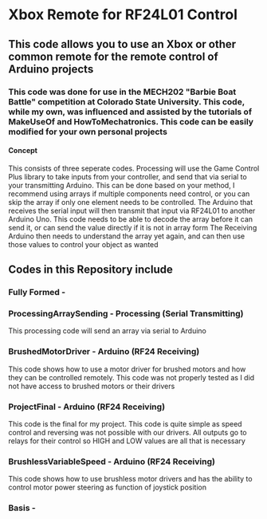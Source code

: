 # Xbox Remote for RF24L01 Control
## This code allows you to use an Xbox or other common remote for the remote control of Arduino projects
### This code was done for use in the MECH202 "Barbie Boat Battle" competition at Colorado State University. This code, while my own, was influenced and assisted by the tutorials of MakeUseOf and HowToMechatronics. This code can be easily modified for your own personal projects
#### Concept
This consists of three seperate codes. 
Processing will use the Game Control Plus library to take inputs from your controller, and send that via serial to your transmitting Arduino. This can be done based on your method, I recommend using arrays if multiple components need control, or you can skip the array if only one element needs to be controlled.
The Arduino that receives the serial input will then transmit that input via RF24L01 to another Arduino Uno. This code needs to be able to decode the array before it can send it, or can send the value directly if it is not in array form
The Receiving Arduino then needs to understand the array yet again, and can then use those values to control your object as wanted
## Codes in this Repository include
### Fully Formed -

### ProcessingArraySending - Processing (Serial Transmitting)
This processing code will send an array via serial to Arduino
### BrushedMotorDriver - Arduino (RF24 Receiving)
This code shows how to use a motor driver for brushed motors and how they can be controlled remotely. This code was not properly tested as I did not have access to brushed motors or their drivers
### ProjectFinal - Arduino (RF24 Receiving)
This code is the final for my project. This code is quite simple as speed control and reversing was not possible with our drivers. All outputs go to relays for their control so HIGH and LOW values are all that is necessary
### BrushlessVariableSpeed - Arduino (RF24 Receiving)
This code shows how to use brushless motor drivers and has the ability to control motor power steering as function of joystick position

### Basis - 

### 
